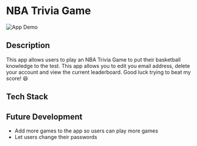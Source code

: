 # NBA Trivia Game

![App Demo]()

## Description

This app allows users to play an NBA Trivia Game to put their basketball knowledge to the test. This app allows you to edit you email address, delete your account and view the current leaderboard. Good luck trying to beat my score! 😆

## Tech Stack

## Future Development

- Add more games to the app so users can play more games
- Let users change their passwords
